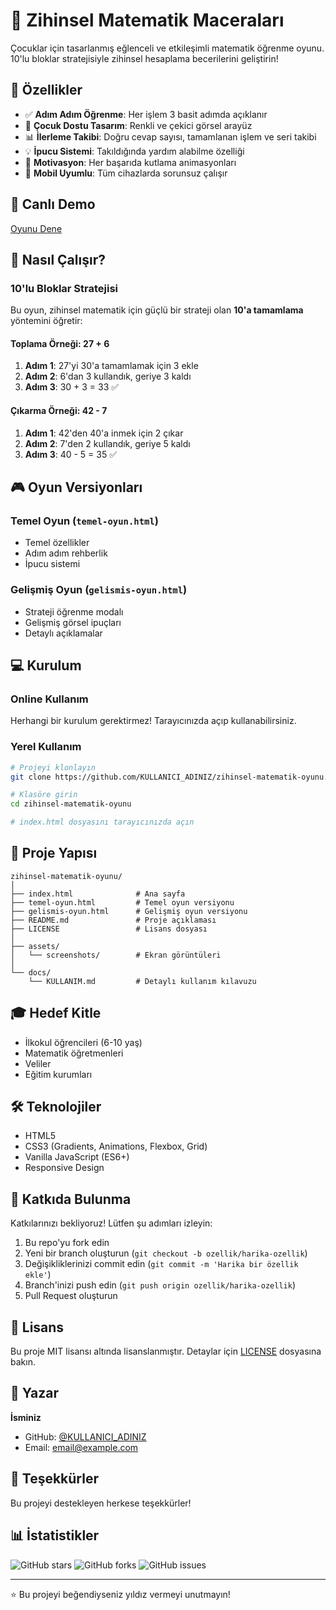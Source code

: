 # 🧮 Zihinsel Matematik Maceraları

Çocuklar için tasarlanmış eğlenceli ve etkileşimli matematik öğrenme oyunu. 10'lu bloklar stratejisiyle zihinsel hesaplama becerilerini geliştirin!

## 🎯 Özellikler

- ✅ **Adım Adım Öğrenme**: Her işlem 3 basit adımda açıklanır
- 🎨 **Çocuk Dostu Tasarım**: Renkli ve çekici görsel arayüz
- 📊 **İlerleme Takibi**: Doğru cevap sayısı, tamamlanan işlem ve seri takibi
- 💡 **İpucu Sistemi**: Takıldığında yardım alabilme özelliği
- 🎉 **Motivasyon**: Her başarıda kutlama animasyonları
- 📱 **Mobil Uyumlu**: Tüm cihazlarda sorunsuz çalışır

## 🚀 Canlı Demo

[Oyunu Dene](https://KULLANICI_ADINIZ.github.io/zihinsel-matematik-oyunu/)

## 📖 Nasıl Çalışır?

### 10'lu Bloklar Stratejisi

Bu oyun, zihinsel matematik için güçlü bir strateji olan **10'a tamamlama** yöntemini öğretir:

#### Toplama Örneği: 27 + 6
1. **Adım 1**: 27'yi 30'a tamamlamak için 3 ekle
2. **Adım 2**: 6'dan 3 kullandık, geriye 3 kaldı
3. **Adım 3**: 30 + 3 = 33 ✅

#### Çıkarma Örneği: 42 - 7
1. **Adım 1**: 42'den 40'a inmek için 2 çıkar
2. **Adım 2**: 7'den 2 kullandık, geriye 5 kaldı
3. **Adım 3**: 40 - 5 = 35 ✅

## 🎮 Oyun Versiyonları

### Temel Oyun (`temel-oyun.html`)
- Temel özellikler
- Adım adım rehberlik
- İpucu sistemi

### Gelişmiş Oyun (`gelismis-oyun.html`)
- Strateji öğrenme modalı
- Gelişmiş görsel ipuçları
- Detaylı açıklamalar

## 💻 Kurulum

### Online Kullanım
Herhangi bir kurulum gerektirmez! Tarayıcınızda açıp kullanabilirsiniz.

### Yerel Kullanım
```bash
# Projeyi klonlayın
git clone https://github.com/KULLANICI_ADINIZ/zihinsel-matematik-oyunu.git

# Klasöre girin
cd zihinsel-matematik-oyunu

# index.html dosyasını tarayıcınızda açın
```

## 📂 Proje Yapısı

```
zihinsel-matematik-oyunu/
│
├── index.html              # Ana sayfa
├── temel-oyun.html         # Temel oyun versiyonu
├── gelismis-oyun.html      # Gelişmiş oyun versiyonu
├── README.md               # Proje açıklaması
├── LICENSE                 # Lisans dosyası
│
├── assets/
│   └── screenshots/        # Ekran görüntüleri
│
└── docs/
    └── KULLANIM.md         # Detaylı kullanım kılavuzu
```

## 🎓 Hedef Kitle

- İlkokul öğrencileri (6-10 yaş)
- Matematik öğretmenleri
- Veliler
- Eğitim kurumları

## 🛠️ Teknolojiler

- HTML5
- CSS3 (Gradients, Animations, Flexbox, Grid)
- Vanilla JavaScript (ES6+)
- Responsive Design

## 🤝 Katkıda Bulunma

Katkılarınızı bekliyoruz! Lütfen şu adımları izleyin:

1. Bu repo'yu fork edin
2. Yeni bir branch oluşturun (`git checkout -b ozellik/harika-ozellik`)
3. Değişikliklerinizi commit edin (`git commit -m 'Harika bir özellik ekle'`)
4. Branch'inizi push edin (`git push origin ozellik/harika-ozellik`)
5. Pull Request oluşturun

## 📝 Lisans

Bu proje MIT lisansı altında lisanslanmıştır. Detaylar için [LICENSE](LICENSE) dosyasına bakın.

## 👤 Yazar

**İsminiz**
- GitHub: [@KULLANICI_ADINIZ](https://github.com/KULLANICI_ADINIZ)
- Email: email@example.com

## 🙏 Teşekkürler

Bu projeyi destekleyen herkese teşekkürler!

## 📊 İstatistikler

![GitHub stars](https://img.shields.io/github/stars/KULLANICI_ADINIZ/zihinsel-matematik-oyunu)
![GitHub forks](https://img.shields.io/github/forks/KULLANICI_ADINIZ/zihinsel-matematik-oyunu)
![GitHub issues](https://img.shields.io/github/issues/KULLANICI_ADINIZ/zihinsel-matematik-oyunu)

---

⭐ Bu projeyi beğendiyseniz yıldız vermeyi unutmayın!